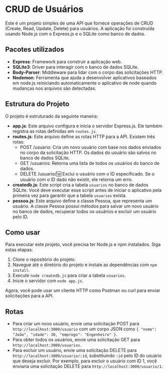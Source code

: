 # CRUD de Usuários

Este é um projeto simples de uma API que fornece operações de CRUD (Create, Read, Update, Delete) para usuários. A aplicação foi construída usando Node.js com o Express.js e o SQLite como banco de dados.

## Pacotes utilizados

- **Express**: Framework para construir a aplicação web.
- **SQLite3**: Driver para interagir com o banco de dados SQLite.
- **Body-Parser**: Middleware para lidar com o corpo das solicitações HTTP.
- **Nodemon**: Ferramenta que ajuda a desenvolver aplicativos baseados em node.js reiniciando automaticamente o aplicativo de node quando mudanças nos arquivos são detectadas.

## Estrutura do Projeto

O projeto é estruturado da seguinte maneira:

- **app.js**: Este arquivo configura e inicia o servidor Express.js. Ele também registra as rotas definidas em `routes.js`.
- **routes.js**: Este arquivo define as rotas HTTP para a API. Existem três rotas:
    - POST /usuario: Cria um novo usuário com base nos dados enviados no corpo da solicitação HTTP. Os dados do usuário são salvos no banco de dados SQLite.
    - GET /usuarios: Retorna uma lista de todos os usuários do banco de dados.
    - DELETE /usuario/:id: Exclui o usuário com o ID especificado. Se o usuário com o ID dado não existir, ele retorna um erro.
- **createdb.js**: Este script cria a tabela `usuarios` no banco de dados SQLite. Você deve executar esse script antes de iniciar o aplicativo pela primeira vez para garantir que a tabela `usuarios` exista.
- **pessoa.js**: Este arquivo define a classe Pessoa, que representa um usuário. A classe Pessoa possui métodos para salvar um novo usuário no banco de dados, recuperar todos os usuários e excluir um usuário pelo ID.

## Como usar

Para executar este projeto, você precisa ter Node.js e npm instalados. Siga estas etapas:

1. Clone o repositório do projeto.
2. Navegue até o diretório do projeto e instale as dependências com `npm install`.
3. Execute `node createdb.js` para criar a tabela `usuarios`.
4. Inicie o servidor com `node app.js`.

Agora, você pode usar um cliente HTTP como Postman ou curl para enviar solicitações para a API.

## Rotas

- Para criar um novo usuário, envie uma solicitação POST para `http://localhost:3000/usuario` com um corpo JSON como `{ "nome": "João", "idade": 30, "emprego": "Engenheiro" }`.
- Para obter todos os usuários, envie uma solicitação GET para `http://localhost:3000/usuarios`.
- Para excluir um usuário, envie uma solicitação DELETE para `http://localhost:3000/usuario/:id`, substituindo `:id` pelo ID do usuário que deseja excluir. Por exemplo, para excluir o usuário com ID 1, você enviaria uma solicitação DELETE para `http://localhost:3000/usuario/1`.
